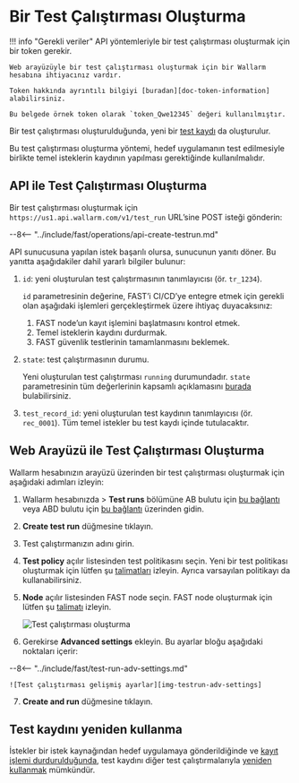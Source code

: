 [img-test-run-creation]:            ../../images/fast/operations/common/create-testrun/test-run-create.png
[img-testrun-adv-settings]:         ../../images/fast/operations/common/create-testrun/test-run-settings.png

[doc-token-information]:    internals.md#token
[doc-state-description]:    check-testrun-status.md
[doc-copying-testrun]:      copy-testrun.md
[doc-testrecord]:           internals.md#test-record

[link-stopping-recording-chapter]:  stop-recording.md
[link-create-policy]:               test-policy/general.md
[link-create-node]:                 create-node.md
[doc-inactivity-timeout]:           internals.md#test-run

#   Bir Test Çalıştırması Oluşturma

!!! info "Gerekli veriler"
    API yöntemleriyle bir test çalıştırması oluşturmak için bir token gerekir.
    
    Web arayüzüyle bir test çalıştırması oluşturmak için bir Wallarm hesabına ihtiyacınız vardır.
    
    Token hakkında ayrıntılı bilgiyi [buradan][doc-token-information] alabilirsiniz.
    
    Bu belgede örnek token olarak `token_Qwe12345` değeri kullanılmıştır.

Bir test çalıştırması oluşturulduğunda, yeni bir [test kaydı][doc-testrecord] da oluşturulur.

Bu test çalıştırması oluşturma yöntemi, hedef uygulamanın test edilmesiyle birlikte temel isteklerin kaydının yapılması gerektiğinde kullanılmalıdır.

## API ile Test Çalıştırması Oluşturma

Bir test çalıştırması oluşturmak için `https://us1.api.wallarm.com/v1/test_run` URL’sine POST isteği gönderin:

--8<-- "../include/fast/operations/api-create-testrun.md"

API sunucusuna yapılan istek başarılı olursa, sunucunun yanıtı döner. Bu yanıtta aşağıdakiler dahil yararlı bilgiler bulunur:

1.  `id`: yeni oluşturulan test çalıştırmasının tanımlayıcısı (ör. `tr_1234`).
    
    `id` parametresinin değerine, FAST’i CI/CD’ye entegre etmek için gerekli olan aşağıdaki işlemleri gerçekleştirmek üzere ihtiyaç duyacaksınız:
    
    1.  FAST node’un kayıt işlemini başlatmasını kontrol etmek.  
    2.  Temel isteklerin kaydını durdurmak.
    3.  FAST güvenlik testlerinin tamamlanmasını beklemek.
    
2.  `state`: test çalıştırmasının durumu.
    
    Yeni oluşturulan test çalıştırması `running` durumundadır.
    `state` parametresinin tüm değerlerinin kapsamlı açıklamasını [burada][doc-state-description] bulabilirsiniz.
    
3.  `test_record_id`: yeni oluşturulan test kaydının tanımlayıcısı (ör. `rec_0001`). Tüm temel istekler bu test kaydı içinde tutulacaktır.    

##  Web Arayüzü ile Test Çalıştırması Oluşturma
      
Wallarm hesabınızın arayüzü üzerinden bir test çalıştırması oluşturmak için aşağıdaki adımları izleyin:

1. Wallarm hesabınızda > **Test runs** bölümüne AB bulutu için [bu bağlantı](https://my.wallarm.com/testing/testruns) veya ABD bulutu için [bu bağlantı](https://us1.my.wallarm.com/testing/testruns) üzerinden gidin.

2. **Create test run** düğmesine tıklayın.

3. Test çalıştırmanızın adını girin.

4. **Test policy** açılır listesinden test politikasını seçin. Yeni bir test politikası oluşturmak için lütfen şu [talimatları][link-create-policy] izleyin. Ayrıca varsayılan politikayı da kullanabilirsiniz.

5. **Node** açılır listesinden FAST node seçin. FAST node oluşturmak için lütfen şu [talimatı][link-create-node] izleyin.

    ![Test çalıştırması oluşturma][img-test-run-creation]

6. Gerekirse **Advanced settings** ekleyin. Bu ayarlar bloğu aşağıdaki noktaları içerir:

--8<-- "../include/fast/test-run-adv-settings.md"

    ![Test çalıştırması gelişmiş ayarlar][img-testrun-adv-settings]

7.  **Create and run** düğmesine tıklayın.

## Test kaydını yeniden kullanma

İstekler bir istek kaynağından hedef uygulamaya gönderildiğinde ve [kayıt işlemi durdurulduğunda][link-stopping-recording-chapter], test kaydını diğer test çalıştırmalarıyla [yeniden kullanmak][doc-copying-testrun] mümkündür.